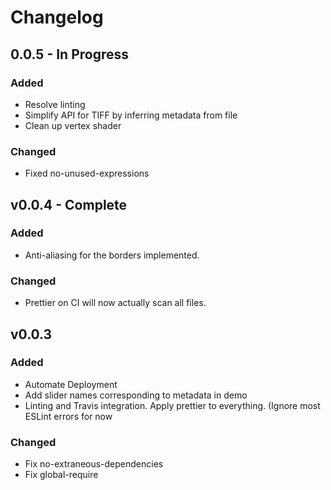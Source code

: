 # Changelog

## 0.0.5 - In Progress

### Added

- Resolve linting
- Simplify API for TIFF by inferring metadata from file
- Clean up vertex shader

### Changed

- Fixed no-unused-expressions

## v0.0.4 - Complete

### Added

- Anti-aliasing for the borders implemented.

### Changed

- Prettier on CI will now actually scan all files.

## v0.0.3

### Added

- Automate Deployment
- Add slider names corresponding to metadata in demo
- Linting and Travis integration. Apply prettier to everything. (Ignore most ESLint errors for now

### Changed

- Fix no-extraneous-dependencies
- Fix global-require
